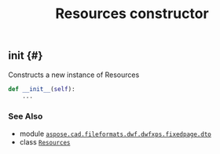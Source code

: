 ﻿---
title: Resources constructor
second_title: Aspose.CAD for Python via .NET API References
description: 
type: docs
weight: 10
url: /python-net/aspose.cad.fileformats.dwf.dwfxps.fixedpage.dto/resources/__init__/
is_root: false
---

## __init__ {#}

Constructs a new instance of Resources



```python
def __init__(self):
    ...
```





### See Also
* module [`aspose.cad.fileformats.dwf.dwfxps.fixedpage.dto`](../../)
* class [`Resources`](/cad/python-net/aspose.cad.fileformats.dwf.dwfxps.fixedpage.dto/resources)
